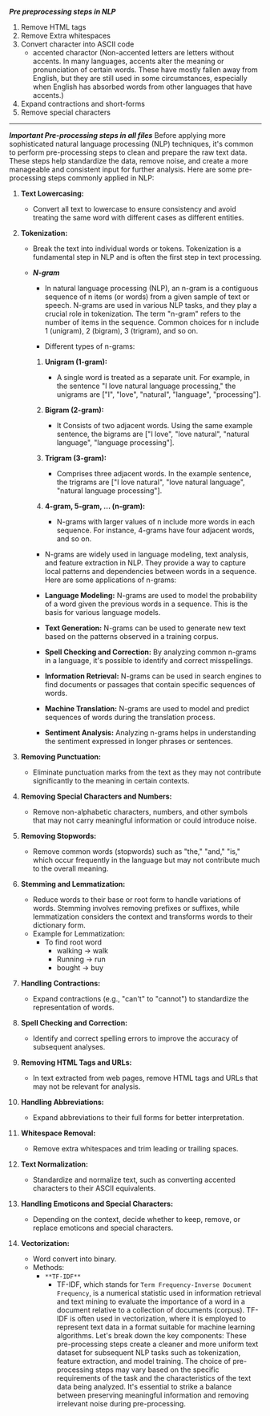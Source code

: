 ***Pre preprocessing steps in NLP***
1. Remove HTML tags
2. Remove Extra whitespaces
3. Convert character into ASCII code
    - accented charactor (Non-accented letters are letters without accents. In many languages, accents alter the meaning or pronunciation of certain words. These have mostly fallen away from English, but they are still used in some circumstances, especially when English has absorbed words from other languages that have accents.)
4. Expand contractions and short-forms
5. Remove special characters
---
***Important Pre-processing steps in all files***
Before applying more sophisticated natural language processing (NLP) techniques, it's common to perform pre-processing steps to clean and prepare the raw text data. These steps help standardize the data, remove noise, and create a more manageable and consistent input for further analysis. Here are some pre-processing steps commonly applied in NLP:

1. **Text Lowercasing:**
   - Convert all text to lowercase to ensure consistency and avoid treating the same word with different cases as different entities.

2. **Tokenization:**
     - Break the text into individual words or tokens. Tokenization is a fundamental step in NLP and is often the first step in text processing.
     - ***N-gram***
       - In natural language processing (NLP), an n-gram is a contiguous sequence of n items (or words) from a given sample of text or speech. N-grams are used in various NLP tasks, and they play a crucial role in tokenization. The term "n-gram" refers to the number of items in the sequence. Common choices for n include 1 (unigram), 2 (bigram), 3 (trigram), and so on.

       - Different types of n-grams:
    
       1. **Unigram (1-gram):**
          - A single word is treated as a separate unit. For example, in the sentence "I love natural language processing," the unigrams are ["I", "love", "natural", "language", "processing"].
    
       2. **Bigram (2-gram):**
          - It Consists of two adjacent words. Using the same example sentence, the bigrams are ["I love", "love natural", "natural language", "language processing"].
    
       3. **Trigram (3-gram):**
          - Comprises three adjacent words. In the example sentence, the trigrams are ["I love natural", "love natural language", "natural language processing"].
    
       4. **4-gram, 5-gram, ... (n-gram):**
          - N-grams with larger values of n include more words in each sequence. For instance, 4-grams have four adjacent words, and so on.
    
       - N-grams are widely used in language modeling, text analysis, and feature extraction in NLP. They provide a way to capture local patterns and dependencies between words in a sequence. Here are some applications of n-grams:

       - **Language Modeling:** N-grams are used to model the probability of a word given the previous words in a sequence. This is the basis for various language models.

       - **Text Generation:** N-grams can be used to generate new text based on the patterns observed in a training corpus.

       - **Spell Checking and Correction:** By analyzing common n-grams in a language, it's possible to identify and correct misspellings.

       - **Information Retrieval:** N-grams can be used in search engines to find documents or passages that contain specific sequences of words.

       - **Machine Translation:** N-grams are used to model and predict sequences of words during the translation process.

       - **Sentiment Analysis:** Analyzing n-grams helps in understanding the sentiment expressed in longer phrases or sentences.

3. **Removing Punctuation:**
   - Eliminate punctuation marks from the text as they may not contribute significantly to the meaning in certain contexts.

4. **Removing Special Characters and Numbers:**
   - Remove non-alphabetic characters, numbers, and other symbols that may not carry meaningful information or could introduce noise.

5. **Removing Stopwords:**
   - Remove common words (stopwords) such as "the," "and," "is," which occur frequently in the language but may not contribute much to the overall meaning.

6. **Stemming and Lemmatization:**
   - Reduce words to their base or root form to handle variations of words. Stemming involves removing prefixes or suffixes, while lemmatization considers the context and transforms words to their dictionary form.
   - Example for Lemmatization:
     - To find root word
       - walking -> walk
       - Running -> run
       - bought -> buy
7. **Handling Contractions:**
   - Expand contractions (e.g., "can't" to "cannot") to standardize the representation of words.

8. **Spell Checking and Correction:**
   - Identify and correct spelling errors to improve the accuracy of subsequent analyses.

9. **Removing HTML Tags and URLs:**
   - In text extracted from web pages, remove HTML tags and URLs that may not be relevant for analysis.

10. **Handling Abbreviations:**
    - Expand abbreviations to their full forms for better interpretation.

11. **Whitespace Removal:**
    - Remove extra whitespaces and trim leading or trailing spaces.

12. **Text Normalization:**
    - Standardize and normalize text, such as converting accented characters to their ASCII equivalents.

13. **Handling Emoticons and Special Characters:**
    - Depending on the context, decide whether to keep, remove, or replace emoticons and special characters.
14. **Vectorization:**
    - Word convert into binary.
    - Methods:
      - `**TF-IDF**`
        - TF-IDF, which stands for `Term Frequency-Inverse Document Frequency`, is a numerical statistic used in information retrieval and text mining to evaluate the importance of a word in a document relative to a collection of documents (corpus). TF-IDF is often used in vectorization, where it is employed to represent text data in a format suitable for machine learning algorithms. Let's break down the key components:
These pre-processing steps create a cleaner and more uniform text dataset for subsequent NLP tasks such as tokenization, feature extraction, and model training. The choice of pre-processing steps may vary based on the specific requirements of the task and the characteristics of the text data being analyzed. It's essential to strike a balance between preserving meaningful information and removing irrelevant noise during pre-processing.